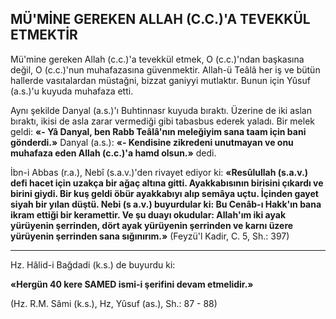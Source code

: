 ## MÜ'MİNE GEREKEN ALLAH (C.C.)'A TEVEKKÜL ETMEKTİR

Mü'mine gereken Allah (c.c.)'a tevekkül et­mek, O (c.c.)'ndan başkasına değil, O (c.c.)'nun muhafazasına güvenmektir. Allah-ü Teâlâ her iş ve bütün hallerde vasıtalardan müstağni, biz­zat ganiyyi mutlaktır. Bunun için Yûsuf (a.s.)'u kuyuda muhafaza etti.

Aynı şekilde Danyal (a.s.)'ı Buhtinnasr ku­yuda bıraktı. Üzerine de iki aslan bıraktı, iki­si de asla zarar vermediği gibi tabasbus ederek yaladı. Bir melek geldi: **«- Yâ Danyal, ben Rabb Teâlâ'nın meleğiyim sana taam için bani gönderdi.»** Danyal (a.s.): **«- Kendisine zikre­deni unutmayan ve onu muhafaza eden Allah (c.c.)'a hamd olsun.»** dedi.

İbn-i Abbas (r.a.), Nebî (s.a.v.)'den rivayet ediyor ki: **«Resûlullah (s.a.v.) defi hacet için uzakça bir ağaç altına gitti. Ayakkabısının bi­risini çıkardı ve birini giydi. Bir kuş geldi öbür ayakkabıyı alıp semâya uçtu. İçinden gayet si­yah bir yılan düştü. Nebi (s a.v.) buyurdular ki: Bu Cenâb-ı Hakk'ın bana ikram ettiği bir kera­mettir. Ve şu duayı okudular: Allah'ım iki ayak yürüyenin şerrinden, dört ayak yürüyenin şer­rinden ve karnı üzere yürüyenin şerrinden sa­na sığınırım.»** (Feyzü'l Kadir, C. 5, Sh.: 397)

<hr>

Hz. Hâlid-i Bağdadi (k.s.) de buyurdu ki:

**«Hergün 40 kere SAMED ismi-i şerifini devam etmelidir.»**

(Hz. R.M. Sâmi (k.s.), Hz, Yûsuf (as.), Sh.: 87 - 88)
